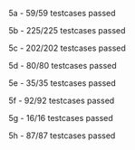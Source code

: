 5a - 59/59 testcases passed

5b - 225/225 testcases passed

5c - 202/202 testcases passed

5d - 80/80 testcases passed

5e - 35/35 testcases passed

5f - 92/92 testcases passed

5g - 16/16 testcases passed

5h - 87/87 testcases passed 
